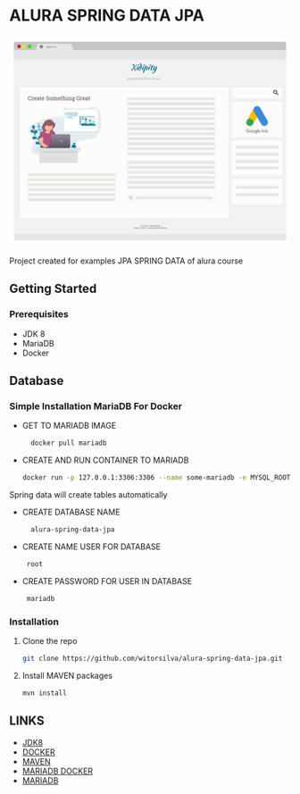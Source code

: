 # ALURA SPRING DATA JPA

[![Product Name Screen Shot][product-screenshot]](https://example.com)

Project created for examples JPA SPRING DATA of alura course

<!-- GETTING STARTED -->
## Getting Started

### Prerequisites

* JDK 8
* MariaDB
* Docker
  
## Database

### Simple Installation  MariaDB For Docker

* GET TO MARIADB IMAGE
    ```sh
      docker pull mariadb
  ```
  
* CREATE AND RUN CONTAINER TO MARIADB
    ```sh
    docker run -p 127.0.0.1:3306:3306 --name some-mariadb -e MYSQL_ROOT_PASSWORD=mariadb -d mariadb:latest
    ``` 

Spring data will create tables automatically

* CREATE DATABASE NAME

   ```sh
     alura-spring-data-jpa
    ```
* CREATE NAME USER FOR DATABASE 

   ```sh
    root
    ```
* CREATE PASSWORD FOR USER IN DATABASE

   ```sh
    mariadb
    ```
    
### Installation

1. Clone the repo
   ```sh
   git clone https://github.com/witorsilva/alura-spring-data-jpa.git
   ```
2. Install MAVEN packages
   ```sh
   mvn install
   ```

<!-- MARKDOWN LINKS & IMAGES -->
## LINKS
<!-- https://www.markdownguide.org/basic-syntax/#reference-style-links -->
* [JDK8](https://www.oracle.com/br/java/technologies/javase/javase-jdk8-downloads.html)
* [DOCKER](https://www.docker.com/)
* [MAVEN](https://maven.apache.org/)
* [MARIADB DOCKER](https://hub.docker.com/_/mariadb)
* [MARIADB](https://mariadb.org/)



[product-screenshot]: https://raw.githubusercontent.com/othneildrew/Best-README-Template/master/images/screenshot.png
